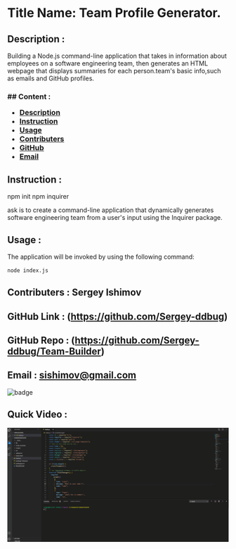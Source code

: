    <h1>Title Name: Team Profile Generator. </h1>
  
   ## Description : 
   
   Building a Node.js command-line application that takes in information about employees on a software engineering team, then generates an HTML webpage that displays summaries for each person.team's basic info,such as emails and GitHub profiles.

   <h3>## Content :

- [Description](#description)
- [Instruction](#instructions)
- [Usage](#usage)
- [Contributers](#contributers)
- [GitHub](#GitHub)
- [Email](#mail)
</h3>

## Instruction :

npm init npm inquirer

ask is to create a command-line application that dynamically generates software engineering team from a user's input using the Inquirer package.

## Usage :

The application will be invoked by using the following command:

```bash
node index.js
```

## Contributers : Sergey Ishimov

## GitHub Link : (https://github.com/Sergey-ddbug)

## GitHub Repo : (https://github.com/Sergey-ddbug/Team-Builder)

## Email : sishimov@gmail.com

![badge](https://img.shields.io/badge/license-Unlicense-blue.svg)

## Quick Video :

![Video](./src/teambuilder.gif)
